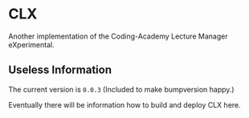 # CLX

Another implementation of the Coding-Academy Lecture Manager eXperimental.

## Useless Information

The current version is `0.0.3` (Included to make bumpversion happy.)

Eventually there will be information how to build and deploy CLX here.
